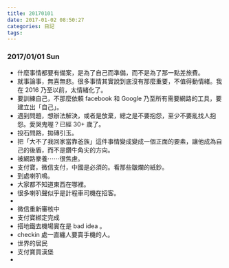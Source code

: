 ```yaml
---
title: 20170101
date: 2017-01-02 08:50:27
categories: 日記
tags:
---
```


### 2017/01/01 Sun

- 什麼事情都要有備案，是為了自己而準備，而不是為了那一點差旅費。
- 就事論事，無喜無悲。很多事情其實說到底沒有那麼重要，不值得動情緒。我在 2016 乃至以前，太情緒化了。
- 要訓練自己，不那麼依賴 facebook 和 Google 乃至所有需要網路的工具，要建立出「自己」。
- 遇到問題，想辦法解決，或者是放棄，總之是不要抱怨，至少不要亂找人抱怨。愛哭鬼喔？已經 30+ 歲了。
- 投石問路，拋磚引玉。
- 把「大不了我回家當靠爸族」這件事情變成變成一個正面的要素，讓他成為自己的後盾，而不是鑽牛角尖的方向。
- 被網路豢養⋯⋯很焦慮。
- 支付寶，微信支付，中國是必須的。看那些皺爛的紙鈔。
- 到處喇叭鳴。
- 大家都不知道東西在哪裡。
- 很多喇叭聲似乎是計程車司機在招客。
-
- 微信重新審核中
- 支付寶綁定完成
- 搭地鐵去機場實在是 bad idea 。
- checkin 處一直纏人要賣手機的人。
- 世界的居民
- 支付寶買漢堡
- 
